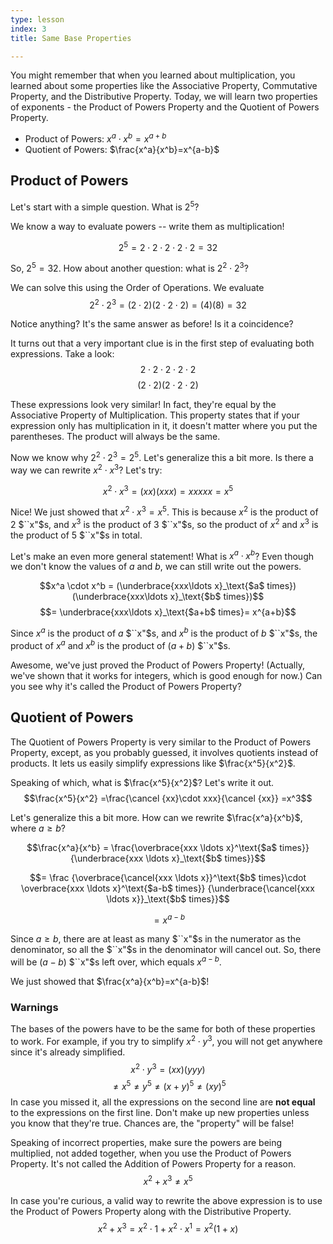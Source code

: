 ```yaml
---
type: lesson
index: 3
title: Same Base Properties

---
```


You might remember that when you learned about multiplication, you learned about some properties like the Associative Property, Commutative Property, and the Distributive Property. Today, we will learn two properties of exponents - the Product of Powers Property and the Quotient of Powers Property.

- Product of Powers: $x^a\cdot x^b=x^{a+b}$
- Quotient of Powers: $\frac{x^a}{x^b}=x^{a-b}$


## Product of Powers
Let's start with a simple question. What is 
$2^5$?

We know a way to evaluate powers -- write them as multiplication! 

$$2^5=2\cdot2\cdot2\cdot2\cdot2=32$$

So, $2^5=32$. How about another question: what is $2^2\cdot2^3$?

We can solve this using the Order of Operations. We evaluate
$$2^2\cdot2^3=(2\cdot2)(2\cdot2\cdot2)=(4)(8)=32$$

Notice anything? It's the same answer as before! Is it a coincidence?

It turns out that a very important clue is in the first step of evaluating both expressions. Take a look:
$$2\cdot2\cdot2\cdot2\cdot2$$
$$(2\cdot2)(2\cdot2\cdot2)$$

These expressions look very similar! In fact, they're equal by the Associative Property of Multiplication. This property states that if your expression only has multiplication in it, it doesn't matter where you put the parentheses. The product will always be the same. 

Now we know why $2^2\cdot2^3=2^5$. Let's generalize this a bit more. Is there a way we can rewrite $x^2\cdot x^3$? Let's try:

$$x^2\cdot x^3
=(xx)(xxx)
=xxxxx
=x^5$$

Nice! We just showed that $x^2\cdot x^3 = x^5$. This is because $x^2$ is the product of $2$ $``x"$s, and $x^3$ is the product of $3$ $``x"$s, so the product of $x^2$ and $x^3$ is the product of $5$ $``x"$s in total. 

Let's make an even more general statement! What is $x^a \cdot x^b$? Even though we don't know the values of $a$ and $b$, we can still write out the powers.

$$x^a \cdot x^b = 
	(\underbrace{xxx\ldots x}_\text{$a$ times})
	(\underbrace{xxx\ldots x}_\text{$b$ times})$$
$$= \underbrace{xxx\ldots x}_\text{$a+b$ times}= x^{a+b}$$

Since $x^a$ is the product of $a$ $``x"$s, and $x^b$ is the product of $b$ $``x"$s, the product of $x^a$ and $x^b$ is the product of $(a+b)$ $``x"$s.

Awesome, we've just proved the Product of Powers Property! (Actually, we've shown that it works for integers, which is good enough for now.) Can you see why it's called the Product of Powers Property?

## Quotient of Powers
The Quotient of Powers Property is very similar to the Product of Powers Property, except, as you probably guessed, it involves quotients instead of products. It lets us easily simplify expressions like $\frac{x^5}{x^2}$.

Speaking of which, what is $\frac{x^5}{x^2}$? Let's write it out. 
$$\frac{x^5}{x^2}
=\frac{\cancel {xx}\cdot xxx}{\cancel {xx}}
=x^3$$

Let's generalize this a bit more. How can we rewrite $\frac{x^a}{x^b}$, where $a\geq b$?

$$\frac{x^a}{x^b}
= \frac{\overbrace{xxx \ldots x}^\text{$a$ times}}
{\underbrace{xxx \ldots x}_\text{$b$ times}}$$

$$= \frac
	{\overbrace{\cancel{xxx \ldots x}}^\text{$b$ times}\cdot 
	\overbrace{xxx \ldots x}^\text{$a-b$ times}}
	{\underbrace{\cancel{xxx \ldots x}}_\text{$b$ times}}$$

$$=x^{a-b}$$

Since $a\geq b$, there are at least as many $``x"$s in the numerator as the denominator, so all the $``x"$s in the denominator will cancel out. So, there will be $(a-b)$ $``x"$s left over, which equals $x^{a-b}$.

We just showed that $\frac{x^a}{x^b}=x^{a-b}$!

### Warnings
The bases of the powers have to be the same for both of these properties to work. For example, if you try to simplify $x^2\cdot y^3$, you will not get anywhere since it's already simplified.
$$x^2 \cdot y^3=(xx)(yyy)$$
$$\neq x^5\neq y^5 \neq (x+y)^5 \neq (xy)^5$$
In case you missed it, all the expressions on the second line are **not equal** to the expressions on the first line.  Don't make up new properties unless you know that they're true. Chances are, the "property" will be false! 

Speaking of incorrect properties, make sure the powers are being multiplied, not added together, when you use the Product of Powers Property. It's not called the Addition of Powers Property for a reason.
$$x^2+x^3\neq x^5$$

In case you're curious, a valid way to rewrite the above expression is to use the Product of Powers Property along with the Distributive Property.  
$$x^2+x^3=x^2\cdot1+x^2\cdot x^1=x^2(1+x)$$
<!--stackedit_data:
eyJoaXN0b3J5IjpbMTgwMTI2MTc0NywtODM2MTg2NzcyLDY2ND
A2ODExN119
-->